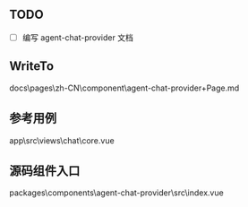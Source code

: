 ## TODO

- [ ] 编写 agent-chat-provider 文档

## WriteTo

docs\pages\zh-CN\component\agent-chat-provider\+Page.md

## 参考用例

app\src\views\chat\core.vue

## 源码组件入口

packages\components\agent-chat-provider\src\index.vue
